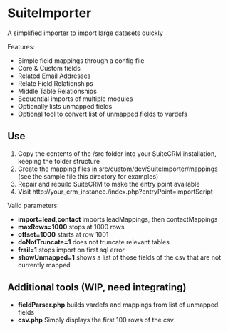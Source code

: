 # SuiteImporter
A simplified importer to import large datasets quickly

Features:

- Simple field mappings through a config file
- Core & Custom fields
- Related Email Addresses
- Relate Field Relationships
- Middle Table Relationships
- Sequential imports of multiple modules
- Optionally lists unmapped fields
- Optional tool to convert list of unmapped fields to vardefs

## Use

1. Copy the contents of the /src folder into your SuiteCRM installation,
keeping the folder structure
2. Create the mapping files in src/custom/dev/SuiteImporter/mappings
(see the sample file this directory for examples)
3. Repair and rebuild SuiteCRM to make the entry point available
4. Visit http://your_crm_instance./index.php?entryPoint=importScript

Valid parameters:
- **import=lead,contact** imports leadMappings, then contactMappings
- **maxRows=1000** stops at 1000 rows
- **offset=1000** starts at row 1001
- **doNotTruncate=1** does not truncate relevant tables
- **frail=1** stops import on first sql error
- **showUnmapped=1** shows a list of those fields of the csv that are
not currently mapped

## Additional tools (WIP, need integrating)

- **fieldParser.php** builds vardefs and mappings from list of
unmapped fields
- **csv.php** Simply displays the first 100 rows of the csv